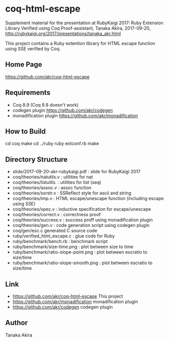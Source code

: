 # coq-html-escape

Supplement material for the presentation at RubyKaigi 2017:
Ruby Extension Library Verified using Coq Proof-assistant,
Tanaka Akira,
2017-09-20,
http://rubykaigi.org/2017/presentations/tanaka_akr.html

This project contains a Ruby extention library for
HTML escape function using SSE verified by Coq.

## Home Page

https://github.com/akr/coq-html-escape

## Requirements

- Coq 8.9 (Coq 8.8 doesn't work)
- codegen plugin https://github.com/akr/codegen
- monadification plugin https://github.com/akr/monadification

## How to Build

  cd coq
  make
  cd ../ruby
  ruby extconf.rb
  make

## Directory Structure

- slide/2017-09-20-akr-rubykaigi.pdf : slide for RubyKaigi 2017
- coq/theories/natutils.v : utilities for nat
- coq/theories/listutils. : utilities for list (seq)
- coq/theories/assoc.v : assoc function
- coq/theories/ssrstr.v : SSReflect style for ascii and string
- coq/theories/imp.v : HTML escape/unescape function (including escape using SSE)
- coq/theories/spec.v : inductive specification for escape/unescape
- coq/theories/correct.v : correctness proof
- coq/theories/success.v : success proff using monadification plugin
- coq/theories/gen.v : code generation script using codegen plugin
- coq/gen/esc.c generated C source code
- ruby/verified_html_escape.c : glue code for Ruby
- ruby/benchmark/bench.rb : benchmark script
- ruby/benchmark/size-time.png : plot between size to time
- ruby/benchmark/ratio-slope-point.png : plot between escratio to size/time
- ruby/benchmark/ratio-slope-smooth.png : plot between escratio to size/time

## Link

- https://github.com/akr/coq-html-escape This project
- https://github.com/akr/monadification monadification plugin
- https://github.com/akr/codegen codegen plugin

## Author

Tanaka Akira

